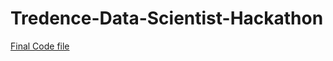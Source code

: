 # Tredence-Data-Scientist-Hackathon
[Final Code file](https://github.com/piyumaha12/Tredence-Data-Scientist-Hackathon/blob/984ee0b03d9607ce0a9caa7b2f18211d5d95af28/demand_forecasting.ipynb)
